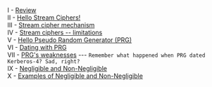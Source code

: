 I - <a href="http://geekresearchlab.net/coursera/crypto1/review.jpg">Review</a><br>
II - <a href="http://geekresearchlab.net/coursera/crypto1/stream-ciphers.jpg">Hello Stream Ciphers!</a><br>
III - <a href="http://geekresearchlab.net/coursera/crypto1/stream-ciphers2.jpg">Stream cipher mechanism</a><br>
IV - <a href="http://geekresearchlab.net/coursera/crypto1/stream-ciphers3.jpg">Stream ciphers -- limitations</a><br>
V - <a href="http://geekresearchlab.net/coursera/crypto1/prg.jpg">Hello Pseudo Random Generator (PRG) </a><br>
VI - <a href="http://geekresearchlab.net/coursera/crypto1/prg2.jpg">Dating with PRG</a><br>
VII - <a href="http://geekresearchlab.net/coursera/crypto1/prg3.jpg">PRG's weaknesses</a> --- 
<code>Remember what happened when PRG dated Kerberos-4? Sad, right? </code><br>
IX - <a href="http://geekresearchlab.net/coursera/crypto1/neg-nonneg.jpg">Negligible and Non-Negligible</a><br>
X - <a href="http://geekresearchlab.net/coursera/crypto1/neg-nonneg2.jpg">Examples of Negligible and Non-Negligible</a><br>

